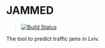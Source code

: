# JAMMED
> [![Build Status](https://travis-ci.org/PetrushynskyiOleksii/jammed.svg?branch=develop)](https://travis-ci.org/PetrushynskyiOleksii/jammed)

The tool to predict traffic jams in Lviv.
